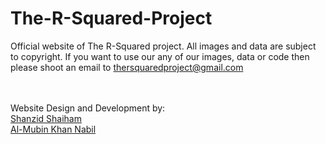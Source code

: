 # The-R-Squared-Project

Official website of The R-Squared project. All images and data are subject to copyright. If you want to use our any of our images, data or code then
please shoot an email to thersquaredproject@gmail.com


<br>
<br>
Website Design and Development by:<br>
<a target="_blank" href="https://shanzid.com">Shanzid Shaiham</a><br>
<a target="_blank" href="https://fb.com/almubin.nabil">Al-Mubin Khan Nabil</a>

